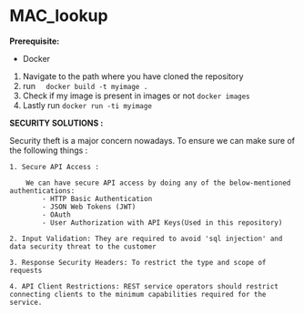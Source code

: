 # MAC_lookup

**Prerequisite:**
- Docker 



1. Navigate to the path where you have cloned the repository
2. run 
  ```  docker build -t myimage .```
3. Check if my image is present in images or not
    ```docker images```
4. Lastly run 
    ```docker run -ti myimage```


**SECURITY SOLUTIONS :**

Security theft is a major concern nowadays. 
  To ensure we can make sure of the following things :
  
    1. Secure API Access : 
    
        We can have secure API access by doing any of the below-mentioned authentications:
            - HTTP Basic Authentication
            - JSON Web Tokens (JWT) 
            - OAuth
            - User Authorization with API Keys(Used in this repository)
            
    2. Input Validation: They are required to avoid 'sql injection' and data security threat to the customer
    
    3. Response Security Headers: To restrict the type and scope of requests
    
    4. API Client Restrictions: REST service operators should restrict connecting clients to the minimum capabilities required for the service.
